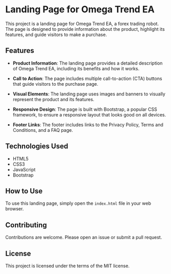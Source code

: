 # Landing Page for Omega Trend EA

This project is a landing page for Omega Trend EA, a forex trading robot. The page is designed to provide information about the product, highlight its features, and guide visitors to make a purchase.

## Features

- **Product Information**: The landing page provides a detailed description of Omega Trend EA, including its benefits and how it works.

- **Call to Action**: The page includes multiple call-to-action (CTA) buttons that guide visitors to the purchase page.

- **Visual Elements**: The landing page uses images and banners to visually represent the product and its features.

- **Responsive Design**: The page is built with Bootstrap, a popular CSS framework, to ensure a responsive layout that looks good on all devices.

- **Footer Links**: The footer includes links to the Privacy Policy, Terms and Conditions, and a FAQ page.

## Technologies Used

- HTML5
- CSS3
- JavaScript
- Bootstrap

## How to Use

To use this landing page, simply open the `index.html` file in your web browser.

## Contributing

Contributions are welcome. Please open an issue or submit a pull request.

## License

This project is licensed under the terms of the MIT license.